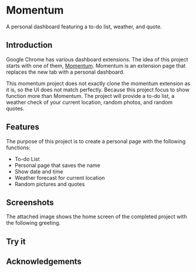 # Momentum
A personal dashboard featuring a to-do list, weather, and quote.

## Introduction
Google Chrome has various dashboard extensions. The idea of this project starts with one of them, [Momentum](https://chrome.google.com/webstore/detail/momentum/laookkfknpbbblfpciffpaejjkokdgca). Momentum is an extension page that replaces the new tab with a personal dashboard. 

This momentum project does not exactly clone the momentum extension as it is, so the UI does not match perfectly. Because this project focus to show function more than Momentum. The project will provide a to-do list, a weather check of your current location, random photos, and random quotes. 

## Features
The purpose of this project is to create a personal page with the following functions:

- To-do List
- Personal page that saves the name
- Show date and time
- Weather forecast for current location
- Random pictures and quotes

## Screenshots

The attached image shows the home screen of the completed project with the following greeting.


## Try it

## Acknowledgements
